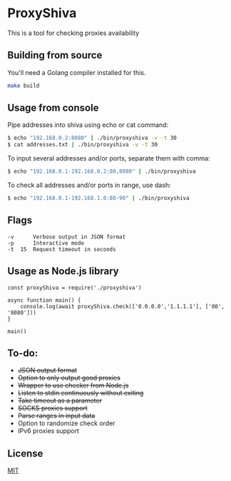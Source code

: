 # ProxyShiva

This is a tool for checking proxies availability

## Building from source

You'll need a Golang compiler installed for this.

```bash
make build
```

## Usage from console
Pipe addresses into shiva using echo or cat command:
```bash
$ echo "192.168.0.2:8080" | ./bin/proxyshiva -v -t 30
$ cat addresses.txt | ./bin/proxyshiva -v -t 30
```
To input several addresses and/or ports, separate them with comma:
```bash
$ echo "192.168.0.1-192.168.0.2:80,8080" | ./bin/proxyshiva
```
To check all addresses and/or ports in range, use dash:
```bash
$ echo "192.168.0.1-192.168.1.0:80-90" | ./bin/proxyshiva
```

## Flags
```
-v 		Verbose output in JSON format
-p 		Interactive mode
-t 	15 	Request timeout in seconds
```

## Usage as Node.js library
```nodejs
const proxyShiva = require('./proxyshiva')

async function main() {
	console.log(await proxyShiva.check(['0.0.0.0','1.1.1.1'], ['80', '8080']))
}

main()
```

## To-do:

* ~~JSON output format~~
* ~~Option to only output good proxies~~
* ~~Wrapper to use checker from Node.js~~
* ~~Listen to stdin continuously without exiting~~
* ~~Take timeout as a parameter~~
* ~~SOCKS proxies support~~
* ~~Parse ranges in input data~~
* Option to randomize check order
* IPv6 proxies support

## License
[MIT](https://choosealicense.com/licenses/mit/)